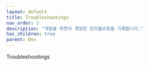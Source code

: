 ```yaml
---
layout: default
title: Troubleshootings
nav_order: 3
description: "개발을 하면서 겪었던 트러블슈팅을 기록합니다."
has_children: true
parent: Dev
---
```


Troubleshootings